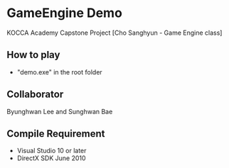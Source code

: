 # GameEngine Demo 
KOCCA Academy Capstone Project [Cho Sanghyun - Game Engine class]

## How to play
- "demo.exe" in the root folder

## Collaborator
Byunghwan Lee and Sunghwan Bae 

## Compile Requirement
- Visual Studio 10 or later
- DirectX SDK June 2010